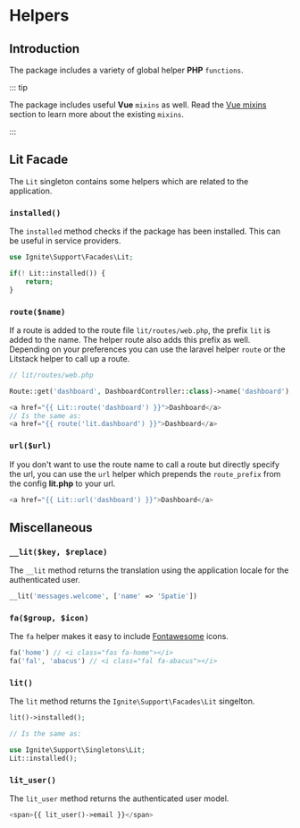 # Helpers

## Introduction

The package includes a variety of global helper **PHP** `functions`.

::: tip

The package includes useful **Vue** `mixins` as well. Read the
[Vue mixins](../frontend/vue.md#mixins) section to learn more about the existing
`mixins`.

:::

## Lit Facade

The `Lit` singleton contains some helpers which are related to the application.

### `installed()`

The `installed` method checks if the package has been installed. This can be
useful in service providers.

```php
use Ignite\Support\Facades\Lit;

if(! Lit::installed()) {
    return;
}
```

### `route($name)`

If a route is added to the route file `lit/routes/web.php`, the prefix `lit` is
added to the name. The helper route also adds this prefix as well. Depending on
your preferences you can use the laravel helper `route` or the Litstack helper
to call up a route.

```php
// lit/routes/web.php

Route::get('dashboard', DashboardController::class)->name('dashboard');
```

```php
<a href="{{ Lit::route('dashboard') }}">Dashboard</a>
// Is the same as:
<a href="{{ route('lit.dashboard') }}">Dashboard</a>
```

### `url($url)`

If you don't want to use the route name to call a route but directly specify the
url, you can use the `url` helper which prepends the `route_prefix` from the
config **lit.php** to your url.

```php
<a href="{{ Lit::url('dashboard') }}">Dashboard</a>
```

## Miscellaneous

### `__lit($key, $replace)`

The `__lit` method returns the translation using the application locale for the
authenticated user.

```php
__lit('messages.welcome', ['name' => 'Spatie'])
```

### `fa($group, $icon)`

The `fa` helper makes it easy to include
[Fontawesome](https://fontawesome.com/icons?d=gallery) icons.

```php
fa('home') // <i class="fas fa-home"></i>
fa('fal', 'abacus') // <i class="fal fa-abacus"></i>
```

### `lit()`

The `lit` method returns the `Ignite\Support\Facades\Lit` singelton.

```php
lit()->installed();

// Is the same as:

use Ignite\Support\Singletons\Lit;
Lit::installed();
```

### `lit_user()`

The `lit_user` method returns the authenticated user model.

```php
<span>{{ lit_user()->email }}</span>
```

